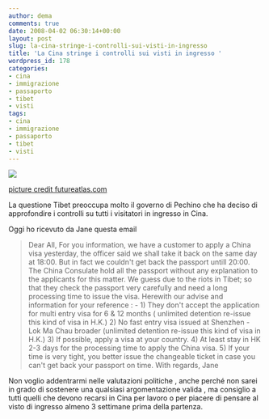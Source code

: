 ```yaml
---
author: dema
comments: true
date: 2008-04-02 06:30:14+00:00
layout: post
slug: la-cina-stringe-i-controlli-sui-visti-in-ingresso
title: 'La Cina stringe i controlli sui visti in ingresso '
wordpress_id: 178
categories:
- cina
- immigrazione
- passaporto
- tibet
- visti
tags:
- cina
- immigrazione
- passaporto
- tibet
- visti
---
```


![](http://dema.tv/wp-content/uploads/2008/04/132197013_ce7697f4b7.jpg)

[picture credit futureatlas.com ](http://www.flickr.com/photos/87913776@N00/132197013/)

La questione Tibet preoccupa molto il governo di Pechino che ha deciso di approfondire i controlli su tutti i visitatori in ingresso in Cina.

Oggi ho ricevuto da Jane questa email


<blockquote>   Dear All,
For you information, we have a customer to apply a China visa yesterday, the officer said we shall take it back on the same day at 18:00. But in fact we couldn't get back the passport untill 20:00.
The China Consulate hold all the passport without any explanation to the applicants for this matter. We guess due to the riots in Tibet; so that they check the passport very carefully and need a long processing time to issue the visa.
Herewith our advise and information for your reference : -
1) They don't accept the application for multi entry visa for 6 & 12
months ( unlimited detention re-issue this kind of visa in H.K.)
2) No fast entry visa issued at Shenzhen - Lok Ma Chau broader
(unlimited detention re-issue this kind of visa in H.K.)
3) If possible, apply a visa at your country.
4) At least stay in HK 2-3 days for the processing time to apply the
China visa.
5) If your time is very tight, you better issue the changeable ticket in
case you can't get back your passport on time.
With regards,
Jane</blockquote>





Non voglio addentrarmi nelle valutazioni politiche , anche perché non sarei in grado di sostenere una qualsiasi argomentazione valida , ma consiglio a tutti quelli che devono recarsi in Cina per lavoro o per piacere di pensare al visto di ingresso almeno 3 settimane prima della partenza.
